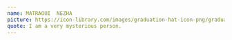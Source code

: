 ```yaml
---
name: MATRAOUI  NEZHA
picture: https://icon-library.com/images/graduation-hat-icon-png/graduation-hat-icon-png-29.jpg
quote: I am a very mysterious person.
---
```

